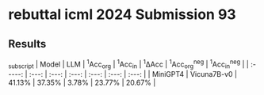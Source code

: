 # rebuttal icml 2024 Submission 93

## Results

<sub>subscript</sub> 
| Model | LLM | <sup>1</sup>Acc<sub>org</sub> | <sup>1</sup>Acc<sub>in</sub> | <sup>1</sup>ΔAcc | <sup>1</sup>Acc<sub>org</sub><sup>neg</sup> | <sup>1</sup>Acc<sub>in</sub><sup>neg</sup> |
| :-----: | :---: | :---: | :---: | :---: | :---: | :---: |
| MiniGPT4 | Vicuna7B-v0 | 41.13% | 37.35% | 3.78% | 23.77% | 20.67% |



